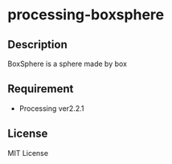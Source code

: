 # processing-boxsphere

## Description
BoxSphere is a sphere made by box  

## Requirement
* Processing ver2.2.1

## License
MIT License  
